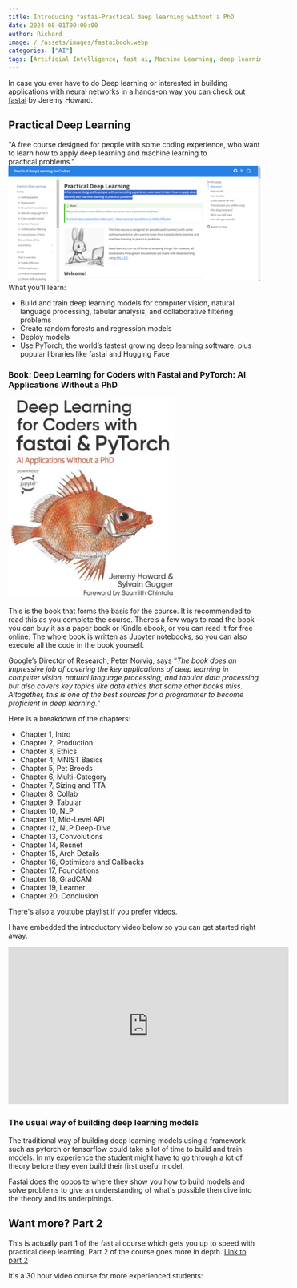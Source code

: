 ```yaml
---
title: Introducing fastai-Practical deep learning without a PhD
date: 2024-08-01T00:00:00
author: Richard
image: / /assets/images/fastaibook.webp
categories: ["AI"]
tags: [Artificial Intelligence, fast ai, Machine Learning, deep learning, practical deep learning]
---
```

In case you ever have to do Deep learning or interested in building applications with neural networks in a hands-on way you can check out [fastai](https://course.fast.ai/) by Jeremy Howard.

## Practical Deep Learning

"A free course designed for people with some coding experience, who want to learn how to apply deep learning and machine learning to practical problems."
![fast ai website](/assets/images/fastai_website.png)
What you'll learn: 

- Build and train deep learning models for computer vision, natural language processing, tabular analysis, and collaborative filtering problems
- Create random forests and regression models
- Deploy models
- Use PyTorch, the world’s fastest growing deep learning software, plus popular libraries like fastai and Hugging Face

### Book: Deep Learning for Coders with Fastai and PyTorch: AI Applications Without a PhD

<img src="/assets/images/fastaibook.webp" alt="drawing" height ="400px" />

This is the book that forms the basis for the course. It is recommended to read this as you complete the course. There’s a few ways to read the book – you can buy it as a paper book or Kindle ebook, or you can read it for free [online](https://github.com/fastai/fastbook). The whole book is written as Jupyter notebooks, so you can also execute all the code in the book yourself.

Google’s Director of Research, Peter Norvig, says “_The book does an impressive job of covering the key applications of deep learning in computer vision, natural language processing, and tabular data processing, but also covers key topics like data ethics that some other books miss. Altogether, this is one of the best sources for a programmer to become proficient in deep learning._”

Here is  a breakdown of the chapters:

- Chapter 1, Intro
- Chapter 2, Production
- Chapter 3, Ethics
- Chapter 4, MNIST Basics
- Chapter 5, Pet Breeds
- Chapter 6, Multi-Category
- Chapter 7, Sizing and TTA
- Chapter 8, Collab
- Chapter 9, Tabular
- Chapter 10, NLP
- Chapter 11, Mid-Level API
- Chapter 12, NLP Deep-Dive
- Chapter 13, Convolutions
- Chapter 14, Resnet
- Chapter 15, Arch Details
- Chapter 16, Optimizers and Callbacks
- Chapter 17, Foundations
- Chapter 18, GradCAM
- Chapter 19, Learner
- Chapter 20, Conclusion

There's also a youtube [playlist](https://www.youtube.com/playlist?list=PLfYUBJiXbdtSvpQjSnJJ_PmDQB_VyT5iU) if you prefer videos. 

I have embedded the introductory video below so you can get started right away.

<iframe width="560" height="315" src="https://www.youtube.com/embed/8SF_h3xF3cE" frameborder="0" allow="accelerometer; clipboard-write; encrypted-media; gyroscope; picture-in-picture" allowfullscreen></iframe>

### The usual way of building deep learning models

The traditional way of building deep learning models using a framework such as pytorch or tensorflow could take a lot of time to build and train models. In my experience the student might have to go through a lot of theory before they even build their first useful model.

Fastai does the opposite where they show you how to build models and solve problems to give an understanding of what's possible then dive into the theory and its underpinings.

## Want more? Part 2

This is actually part 1 of the fast ai course which gets you up to speed with practical deep learning. Part 2 of the course goes more in depth.
[Link to part 2](https://course.fast.ai/Lessons/part2.html)

It's a 30 hour video course for more experienced students:
